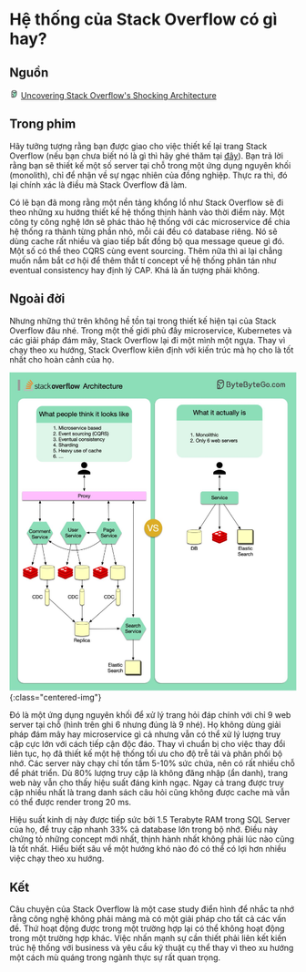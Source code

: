 # Hệ thống của Stack Overflow có gì hay?

## Nguồn

<img src="../../assets/images/bytebytego.png" width="16" height="16"/> [Uncovering Stack Overflow's Shocking Architecture](https://www.youtube.com/watch?v=fKc050dvNIE)

## Trong phim

Hãy tưởng tượng rằng bạn được giao cho việc thiết kế lại trang Stack Overflow (nếu bạn chưa biết nó là gì thì hãy ghé thăm tại [đây](https://stackoverflow.com/)). Bạn trả lời rằng bạn sẽ thiết kế một số server tại chỗ trong một ứng dụng nguyên khối (monolith), chỉ để nhận về sự ngạc nhiên của đồng nghiệp. Thực ra thì, đó lại chính xác là điều mà Stack Overflow đã làm.

Có lẽ bạn đã mong rằng một nền tảng khổng lồ như Stack Overflow sẽ đi theo những xu hướng thiết kế hệ thống thịnh hành vào thời điểm này. Một công ty công nghệ lớn sẽ phác thảo hệ thống với các microservice để chia hệ thống ra thành từng phần nhỏ, mỗi cái đều có database riêng. Nó sẽ dùng cache rất nhiều và giao tiếp bất đồng bộ qua message queue gì đó. Một số có thể theo CQRS cùng event sourcing. Thêm nữa thì ai lại chẳng muốn nắm bắt cơ hội để thêm thắt tí concept về hệ thống phân tán như eventual consistency hay định lý CAP. Khá là ấn tượng phải không. 

## Ngoài đời

Nhưng những thứ trên không hề tồn tại trong thiết kế hiện tại của Stack Overflow đâu nhé. Trong một thế giới phủ đầy microservice, Kubernetes và các giải pháp đám mây, Stack Overflow lại đi một mình một ngựa. Thay vì chạy theo xu hướng, Stack Overflow kiên định với kiến trúc mà họ cho là tốt nhất cho hoàn cảnh của họ.

![](../assets/ByteByteGo/stackoverflow-architecture/figure1.jpeg){:class="centered-img"}

Đó là một ứng dụng nguyên khối để xử lý trang hỏi đáp chính với chỉ 9 web server tại chỗ (hình trên ghi 6 nhưng đúng là 9 nhé). Họ không dùng giải pháp đám mây hay microservice gì cả nhưng vẫn có thể xử lý lượng truy cập cực lớn với cách tiếp cận độc đáo. Thay vì chuẩn bị cho việc thay đổi liên tục, họ đã thiết kế một hệ thống tối ưu cho độ trễ tải và phân phối bộ nhớ. Các server này chạy chỉ tốn tầm 5-10% sức chứa, nên có rất nhiều chỗ để phát triển. Dù 80% lượng truy cập là không đăng nhập (ẩn danh), trang web này vẫn cho thấy hiệu suất đáng kinh ngạc. Ngay cả trang được truy cập nhiều nhất là trang danh sách câu hỏi cũng không được cache mà vẫn có thể được render trong 20 ms.

Hiệu suất kinh dị này được tiếp sức bởi 1.5 Terabyte RAM trong SQL Server của họ, để truy cập nhanh 33% cả database lớn trong bộ nhớ. Điều này chứng tỏ những concept mới nhất, thịnh hành nhất không phải lúc nào cũng là tốt nhất. Hiểu biết sâu về một hướng khó nào đó có thể có lợi hơn nhiều việc chạy theo xu hướng.

## Kết

Câu chuyện của Stack Overflow là một case study điển hình để nhắc ta nhớ rằng công nghệ không phải mảng mà có một giải pháp cho tất cả các vấn đề. Thứ hoạt động được trong một trường hợp lại có thể không hoạt động trong một trường hợp khác. Việc nhấn mạnh sự cần thiết phải liên kết kiến trúc hệ thống với business và yêu cầu kỹ thuật cụ thể thay vì theo xu hướng một cách mù quáng trong ngành thực sự rất quan trọng.
